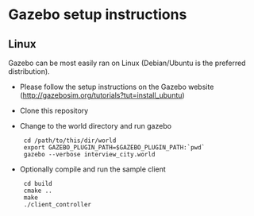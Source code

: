 # Gazebo setup instructions 

## Linux 

Gazebo can be most easily ran on Linux (Debian/Ubuntu is the preferred distribution).  

 - Please follow the setup instructions on the Gazebo website (http://gazebosim.org/tutorials?tut=install_ubuntu) 

 - Clone this repository 

 - Change to the world directory and run gazebo 

        cd /path/to/this/dir/world
        export GAZEBO_PLUGIN_PATH=$GAZEBO_PLUGIN_PATH:`pwd`
        gazebo --verbose interview_city.world 

 - Optionally compile and run the sample client 
        
        cd build
        cmake ..
        make 
        ./client_controller
